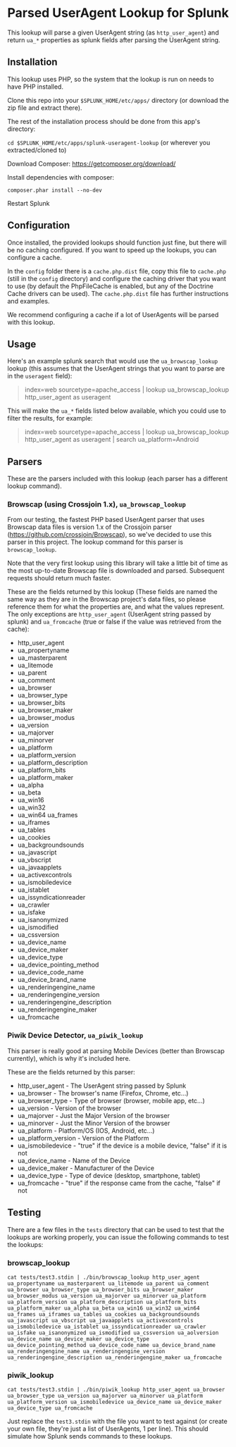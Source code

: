 # Parsed UserAgent Lookup for Splunk

This lookup will parse a given UserAgent string (as `http_user_agent`) and return `ua_*` properties as splunk fields
after parsing the UserAgent string.

## Installation

This lookup uses PHP, so the system that the lookup is run on needs to have PHP installed.

Clone this repo into your `$SPLUNK_HOME/etc/apps/` directory (or download the zip file and extract there).

The rest of the installation process should be done from this app's directory:

`cd $SPLUNK_HOME/etc/apps/splunk-useragent-lookup` (or wherever you extracted/cloned to)

Download Composer: https://getcomposer.org/download/

Install dependencies with composer:

`composer.phar install --no-dev`

Restart Splunk

## Configuration

Once installed, the provided lookups should function just fine, but there will be no caching configured.  If you want to speed up the lookups, you can configure a cache.

In the `config` folder there is a `cache.php.dist` file, copy this file to `cache.php` (still in the `config` directory) and configure the caching driver that you want to use (by default the PhpFileCache is enabled, but any of the Doctrine Cache drivers can be used). The `cache.php.dist` file has further instructions and examples.

We recommend configuring a cache if a lot of UserAgents will be parsed with this lookup.

## Usage

Here's an example splunk search that would use the `ua_browscap_lookup` lookup (this assumes that the UserAgent strings that you want to parse are in the `useragent` field):

> index=web sourcetype=apache_access | lookup ua_browscap_lookup http_user_agent as useragent

This will make the `ua_*` fields listed below available, which you could use to filter the results, for example:

> index=web sourcetype=apache_access | lookup ua_browscap_lookup http_user_agent as useragent | search ua_platform=Android

## Parsers

These are the parsers included with this lookup (each parser has a different lookup command).

### Browscap (using Crossjoin 1.x), `ua_browscap_lookup`

From our testing, the fastest PHP based UserAgent parser that uses Browscap data files is version 1.x of the Crossjoin parser (https://github.com/crossjoin/Browscap), so we've decided to use this parser in this project.  The lookup command for this parser is `browscap_lookup`.

Note that the very first lookup using this library will take a little bit of time as the most up-to-date Browscap file is downloaded and parsed. Subsequent requests should return much faster.

These are the fields returned by this lookup (These fields are named the same way as they are in the Browscap project's data files, so please reference them for what the properties are, and what the values represent.  The only exceptions are `http_user_agent` (UserAgent string passed by splunk) and `ua_fromcache` (true or false if the value was retrieved from the cache):

 * http_user_agent
 * ua_propertyname
 * ua_masterparent
 * ua_litemode
 * ua_parent
 * ua_comment
 * ua_browser
 * ua_browser_type
 * ua_browser_bits
 * ua_browser_maker
 * ua_browser_modus
 * ua_version
 * ua_majorver
 * ua_minorver
 * ua_platform
 * ua_platform_version
 * ua_platform_description
 * ua_platform_bits
 * ua_platform_maker
 * ua_alpha
 * ua_beta
 * ua_win16
 * ua_win32
 * ua_win64 ua_frames
 * ua_iframes
 * ua_tables
 * ua_cookies
 * ua_backgroundsounds
 * ua_javascript
 * ua_vbscript
 * ua_javaapplets
 * ua_activexcontrols
 * ua_ismobiledevice
 * ua_istablet
 * ua_issyndicationreader
 * ua_crawler
 * ua_isfake
 * ua_isanonymized
 * ua_ismodified
 * ua_cssversion
 * ua_device_name
 * ua_device_maker
 * ua_device_type
 * ua_device_pointing_method
 * ua_device_code_name
 * ua_device_brand_name
 * ua_renderingengine_name
 * ua_renderingengine_version
 * ua_renderingengine_description
 * ua_renderingengine_maker
 * ua_fromcache

### Piwik Device Detector, `ua_piwik_lookup`

This parser is really good at parsing Mobile Devices (better than Browscap currently), which is why it's included here.

These are the fields returned by this parser:

 * http_user_agent - The UserAgent string passed by Splunk
 * ua_browser - The browser's name (Firefox, Chrome, etc...)
 * ua_browser_type - Type of browser (browser, mobile app, etc...)
 * ua_version - Version of the browser
 * ua_majorver - Just the Major Version of the browser
 * ua_minorver - Just the Minor Version of the browser
 * ua_platform - Platform/OS (IOS, Android, etc...)
 * ua_platform_version - Version of the Platform
 * ua_ismobiledevice - "true" if the device is a mobile device, "false" if it is not
 * ua_device_name - Name of the Device
 * ua_device_maker - Manufacturer of the Device
 * ua_device_type - Type of device (desktop, smartphone, tablet)
 * ua_fromcache - "true" if the response came from the cache, "false" if not

## Testing

There are a few files in the `tests` directory that can be used to test that the lookups are working properly, you can issue the following commands to test the lookups:

### browscap_lookup

`cat tests/test3.stdin | ./bin/browscap_lookup http_user_agent ua_propertyname ua_masterparent ua_litemode ua_parent ua_comment ua_browser ua_browser_type ua_browser_bits ua_browser_maker ua_browser_modus ua_version ua_majorver ua_minorver ua_platform ua_platform_version ua_platform_description ua_platform_bits ua_platform_maker ua_alpha ua_beta ua_win16 ua_win32 ua_win64 ua_frames ua_iframes ua_tables ua_cookies ua_backgroundsounds ua_javascript ua_vbscript ua_javaapplets ua_activexcontrols ua_ismobiledevice ua_istablet ua_issyndicationreader ua_crawler ua_isfake ua_isanonymized ua_ismodified ua_cssversion ua_aolversion ua_device_name ua_device_maker ua_device_type ua_device_pointing_method ua_device_code_name ua_device_brand_name ua_renderingengine_name ua_renderingengine_version ua_renderingengine_description ua_renderingengine_maker ua_fromcache`

### piwik_lookup

`cat tests/test3.stdin | ./bin/piwik_lookup http_user_agent ua_browser ua_browser_type ua_version ua_majorver ua_minorver ua_platform ua_platform_version ua_ismobiledevice ua_device_name ua_device_maker ua_device_type ua_fromcache`

Just replace the `test3.stdin` with the file you want to test against (or create your own file, they're just a list of UserAgents, 1 per line).  This should simulate how Splunk sends commands to these lookups.

